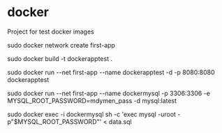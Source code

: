 # docker
Project for test docker images

sudo docker network create first-app

sudo docker build -t dockerapptest .

sudo docker run --net first-app --name dockerapptest -d -p 8080:8080 dockerapptest

sudo docker run --net first-app --name dockermysql -p 3306:3306 -e MYSQL_ROOT_PASSWORD=mdymen_pass -d mysql:latest

sudo docker exec -i dockermysql sh -c 'exec mysql -uroot -p"$MYSQL_ROOT_PASSWORD"' < data.sql


